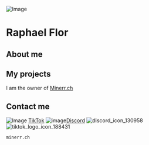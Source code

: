 ![Image](https://minerr.ch/storage/img/logo.png)

# Raphael Flor





## About me





## My projects
I am the owner of [Minerr.ch](https://minerr.ch)


## Contact me
![Image](https://cdn.icon-icons.com/icons2/3007/PNG/512/tiktok_logo_icon_188431.png) [TikTok](https://minerr.ch/tiktok)
![image](https://user-images.githubusercontent.com/108234941/175828868-05a32e58-c7f3-4934-bfff-a2093a3eac65.png)[Discord](https://minerr.ch/discord)
![discord_icon_130958](https://user-images.githubusercontent.com/108234941/175828924-78d5403e-5800-4ca3-8106-3337b395b450.png)
![tiktok_logo_icon_188431](https://user-images.githubusercontent.com/108234941/175828947-4c723a2d-9d73-498f-a1af-25583f6c97b9.png)




```markdown
minerr.ch
```
